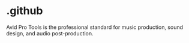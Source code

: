 # .github
Avid Pro Tools is the professional standard for music production, sound design, and audio post-production.

